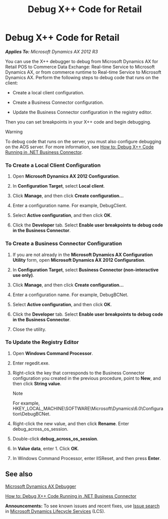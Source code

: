 ﻿---
title: Debug X++ Code for Retail
TOCTitle: Debug X++ Code for Retail
ms:assetid: b0b29edb-d132-4876-8b6d-551bb4929976
ms:mtpsurl: https://technet.microsoft.com/en-us/library/Dn126099(v=AX.60)
ms:contentKeyID: 52075234
ms.date: 05/18/2015
mtps_version: v=AX.60
---

# Debug X++ Code for Retail 


_**Applies To:** Microsoft Dynamics AX 2012 R3_

You can use the X++ debugger to debug from Microsoft Dynamics AX for Retail POS to Commerce Data Exchange: Real-time Service to Microsoft Dynamics AX, or from commerce runtime to Real-time Service to Microsoft Dynamics AX. Perform the following steps to debug code that runs on the client:

  - Create a local client configuration.

  - Create a Business Connector configuration.

  - Update the Business Connector configuration in the registry editor.

Then you can set breakpoints in your X++ code and begin debugging.


> [!WARNING]
> <P>To debug code that runs on the server, you must also configure debugging on the AOS server. For more information, see <A href="https://technet.microsoft.com/en-us/library/bb190066(v=ax.60)">How to: Debug X++ Code Running in .NET Business Connector</A>.</P>



### To Create a Local Client Configuration

1.  Open **Microsoft Dynamics AX 2012 Configuration**.

2.  In **Configuration Target**, select **Local client**.

3.  Click **Manage**, and then click **Create configuration…**

4.  Enter a configuration name. For example, DebugClient.

5.  Select **Active configuration**, and then click **OK**.

6.  Click the **Developer** tab. Select **Enable user breakpoints to debug code in the Business Connector**.

### To Create a Business Connector Configuration

1.  If you are not already in the **Microsoft Dynamics AX Configuration Utility** form, open **Microsoft Dynamics AX 2012 Configuration**.

2.  In **Configuration Target**, select **Business Connector (non-interactive use only)**.

3.  Click **Manage**, and then click **Create configuration…**

4.  Enter a configuration name. For example, DebugBCNet.

5.  Select **Active configuration**, and then click **OK**.

6.  Click the **Developer** tab. Select **Enable user breakpoints to debug code in the Business Connector**.

7.  Close the utility.

### To Update the Registry Editor

1.  Open **Windows Command Processor**.

2.  Enter regedit.exe.

3.  Right-click the key that corresponds to the Business Connector configuration you created in the previous procedure, point to **New**, and then click **String value**.
    

    > [!NOTE]
    > <P>For example, HKEY_LOCAL_MACHINE\SOFTWARE\Microsoft\Dynamics\6.0\Configuration\DebugBCNet.</P>



4.  Right-click the new value, and then click **Rename**. Enter debug\_across\_os\_session.

5.  Double-click **debug\_across\_os\_session**.

6.  In **Value data**, enter 1. Click **OK**.

7.  In Windows Command Processor, enter IISReset, and then press **Enter**.

## See also

[Microsoft Dynamics AX Debugger](https://technet.microsoft.com/en-us/library/aa569668\(v=ax.60\))

[How to: Debug X++ Code Running in .NET Business Connector](https://technet.microsoft.com/en-us/library/bb190066\(v=ax.60\))

  
**Announcements:** To see known issues and recent fixes, use [Issue search](http://go.microsoft.com/fwlink/?linkid=389258) in [Microsoft Dynamics Lifecycle Services](http://go.microsoft.com/fwlink/?linkid=306505) (LCS).

